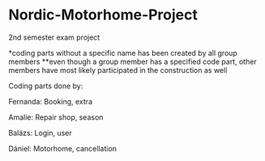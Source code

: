 # Nordic-Motorhome-Project
2nd semester exam project

*coding parts without a specific name has been created by all group members
**even though a group member has a specified code part, other members have most likely participated in the construction as well

Coding parts done by:

Fernanda: Booking, extra

Amalie: Repair shop, season

Balázs: Login, user

Dániel: Motorhome, cancellation
